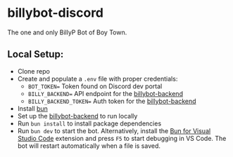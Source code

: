 # billybot-discord

The one and only BillyP Bot of Boy Town.

## Local Setup:

-   Clone repo
-   Create and populate a `.env` file with proper credentials:
    -   `BOT_TOKEN=` Token found on Discord dev portal
    -   `BILLY_BACKEND=` API endpoint for the [billybot-backend](https://github.com/BillyP-Bot/billybot-backend)
    -   `BILLY_BACKEND_TOKEN=` Auth token for the [billybot-backend](https://github.com/BillyP-Bot/billybot-backend)
-   Install [bun](https://bun.sh/)
-   Set up the [billybot-backend](https://github.com/BillyP-Bot/billybot-backend) to run locally
-   Run `bun install` to install package dependencies
-   Run `bun dev` to start the bot. Alternatively, install the [Bun for Visual Studio Code](https://marketplace.visualstudio.com/items?itemName=oven.bun-vscode) extension and press `F5` to start debugging in VS Code. The bot will restart automatically when a file is saved.
